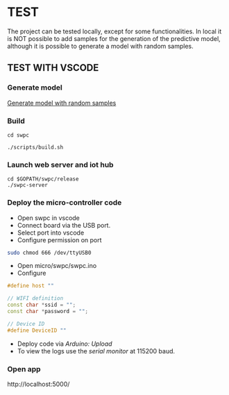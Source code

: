# TEST

The project can be tested locally, except for some functionalities. In local it is NOT possible to add samples for the generation of the predictive model, although it is possible to generate a model with random samples.

## TEST WITH VSCODE

### Generate model

[Generate model with random samples](./ai.md)

### Build

```shell
cd swpc
```

```shell
./scripts/build.sh
```

### Launch web server and iot hub

```shell
cd $GOPATH/swpc/release
./swpc-server
```

### Deploy the micro-controller code

- Open swpc in vscode
- Connect board via the USB port.
- Select port into vscode
- Configure permission on port

~~~bash
sudo chmod 666 /dev/ttyUSB0
~~~

- Open micro/swpc/swpc.ino
- Configure

~~~c++
#define host ""

// WIFI definition
const char *ssid = "";
const char *password = "";

// Device ID
#define DeviceID ""
~~~

- Deploy code via *Arduino: Upload*
- To view the logs use the *serial monitor* at 115200 baud.

### Open app

http://localhost:5000/
